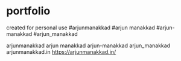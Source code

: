 ﻿# portfolio
created for personal use
#arjunmanakkad 
#arjun manakkad
#arjun-manakkad
#arjun_manakkad

arjunmanakkad 
arjun manakkad
arjun-manakkad
arjun_manakkad
arjunmanakkad.in
https://arjunmanakkad.in/
